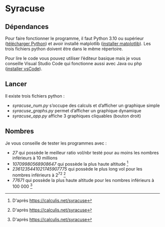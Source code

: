 # Syracuse

## Dépendances

Pour faire fonctionner le programme, il faut Python 3.10 ou supérieur ([télécharger Python](https://www.python.org/downloads/)) et avoir installé matplotlib ([installer matplotlib](https://www.tutorialspoint.com/how-to-install-matplotlib-in-python)).
Les trois fichiers python doivent être dans le même répertoire.

Pour lire le code vous pouvez utiliser l’éditeur basique mais je vous conseille Visual Studio Code qui fonctionne aussi avec Java ou php ([installer vsCode](https://code.visualstudio.com/Download)).

## Lancer

Il existe trois fichiers python :

* *syracuse_num.py* s’occupe des calculs et d’afficher un graphique simple
* *syracuse_graphs.py* permet d’afficher un graphique dynamique
* *syracuse_app.py* affiche 3 graphiques cliquables (bouton droit)

## Nombres

Je vous conseille de tester les programmes avec :

* *27* qui possède le meilleur ratio vol/nbr testé pour au  moins les nombres inférieurs à 10 millions
* *10709980568908647* qui possède la plus haute altitude [^1]
* *2361235441021745907775* qui possède le plus long vol pour les nombres inférieurs à 2<sup>72</sup> [^1]
* *77671* qui possède la plus haute altitude pour les nombres inférieurs à 100 000 [^1]

[^1]: D'après <https://calculis.net/syracuse>
